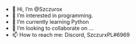 - 👋 Hi, I’m @Szczurox
- 👀 I’m interested in programming.
- 🌱 I’m currently learning Python
- 💞️ I’m looking to collaborate on ...
- 📫 How to reach me: Discord, SzczurxPL#6969
